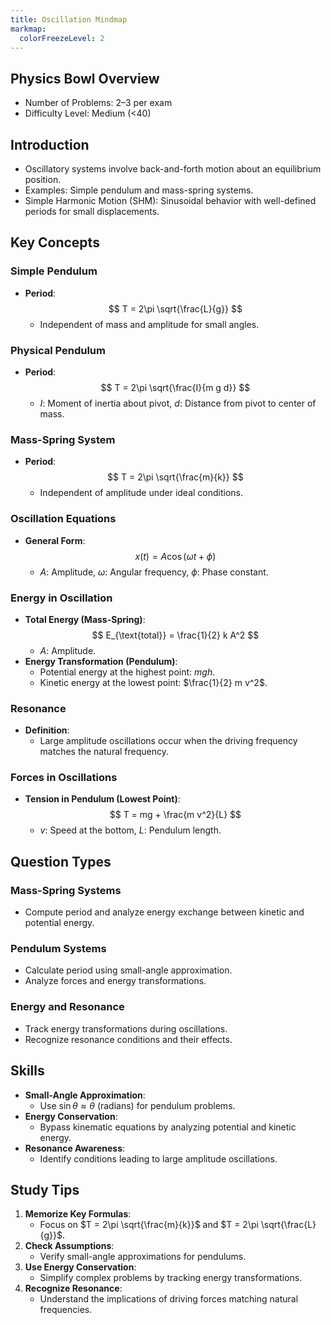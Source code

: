 ```yaml
---
title: Oscillation Mindmap
markmap:
  colorFreezeLevel: 2
---
```


## Physics Bowl Overview

- Number of Problems: 2–3 per exam
- Difficulty Level: Medium (<40)

## Introduction

- Oscillatory systems involve back-and-forth motion about an equilibrium position.
- Examples: Simple pendulum and mass-spring systems.
- Simple Harmonic Motion (SHM): Sinusoidal behavior with well-defined periods for small displacements.

## Key Concepts

### Simple Pendulum
- **Period**:
  $$
  T = 2\pi \sqrt{\frac{L}{g}}
  $$
  - Independent of mass and amplitude for small angles.

### Physical Pendulum
- **Period**:
  $$
  T = 2\pi \sqrt{\frac{I}{m g d}}
  $$
  - $I$: Moment of inertia about pivot, $d$: Distance from pivot to center of mass.

### Mass-Spring System
- **Period**:
  $$
  T = 2\pi \sqrt{\frac{m}{k}}
  $$
  - Independent of amplitude under ideal conditions.

### Oscillation Equations
- **General Form**:
  $$
  x(t) = A \cos(\omega t + \phi)
  $$
  - $A$: Amplitude, $\omega$: Angular frequency, $\phi$: Phase constant.
  
### Energy in Oscillation
- **Total Energy (Mass-Spring)**:
  $$
  E_{\text{total}} = \frac{1}{2} k A^2
  $$
  - $A$: Amplitude.
- **Energy Transformation (Pendulum)**:
  - Potential energy at the highest point: $mgh$.
  - Kinetic energy at the lowest point: $\frac{1}{2} m v^2$.
### Resonance
- **Definition**:
  - Large amplitude oscillations occur when the driving frequency matches the natural frequency.

### Forces in Oscillations
- **Tension in Pendulum (Lowest Point)**:
  $$
  T = mg + \frac{m v^2}{L}
  $$
  - $v$: Speed at the bottom, $L$: Pendulum length.

## Question Types

### Mass-Spring Systems
- Compute period and analyze energy exchange between kinetic and potential energy.

### Pendulum Systems
- Calculate period using small-angle approximation.
- Analyze forces and energy transformations.

### Energy and Resonance
- Track energy transformations during oscillations.
- Recognize resonance conditions and their effects.

## Skills

- **Small-Angle Approximation**:
  - Use $\sin \theta \approx \theta$ (radians) for pendulum problems.
- **Energy Conservation**:
  - Bypass kinematic equations by analyzing potential and kinetic energy.
- **Resonance Awareness**:
  - Identify conditions leading to large amplitude oscillations.

## Study Tips

1. **Memorize Key Formulas**:
   - Focus on $T = 2\pi \sqrt{\frac{m}{k}}$ and $T = 2\pi \sqrt{\frac{L}{g}}$.
2. **Check Assumptions**:
   - Verify small-angle approximations for pendulums.
3. **Use Energy Conservation**:
   - Simplify complex problems by tracking energy transformations.
4. **Recognize Resonance**:
   - Understand the implications of driving forces matching natural frequencies.

